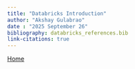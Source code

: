 ```yaml
---
title: "Databricks Introduction"
author: "Akshay Gulabrao"
date : "2025 September 26"
bibliography: databricks_references.bib
link-citations: true
---
```

[Home](./index.html)